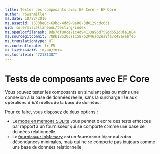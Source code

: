 ```yaml
---
title: Tester des composants avec EF Core - EF Core
author: rowanmiller
ms.date: 10/27/2016
ms.assetid: 1603be0c-69bc-4dd9-9a08-3d0129cdc6c1
uid: core/miscellaneous/testing/index
ms.openlocfilehash: 8de7df80ce91c4d94133a96d759dd552d0ba1884
ms.sourcegitcommit: 708b18520321c587b2046ad2ea9fa7c48aeebfe5
ms.translationtype: HT
ms.contentlocale: fr-FR
ms.lasthandoff: 10/09/2019
ms.locfileid: "72181307"
---
```

# <a name="testing-components-using-ef-core"></a>Tests de composants avec EF Core

Vous pouvez tester les composants en simulant plus ou moins une connexion à la base de données réelle, sans la surcharge liée aux opérations d’E/S réelles de la base de données.

Pour ce faire, vous disposez de deux options :
 * Le [mode en mémoire SQLite](sqlite.md) vous permet d’écrire des tests efficaces par rapport à un fournisseur qui se comporte comme une base de données relationnelle.
 * Le [fournisseur InMemory](in-memory.md) est un fournisseur léger qui a des dépendances minimales, mais qui ne se comporte pas toujours comme une base de données relationnelle.
